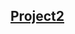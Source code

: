 <h2><a href="https://ghostinlinux.github.io/Full-Stack/Full-Stack/Web-Devlopment/BootStrap/Project-2/index.html">Project2</a></h2>

